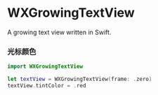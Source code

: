 # WXGrowingTextView
A growing text view written in Swift.


### 光标颜色

```swift
import WXGrowingTextView

let textView = WXGrowingTextView(frame: .zero)
textView.tintColor = .red
```
